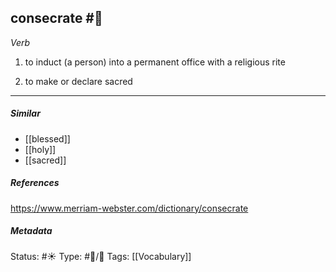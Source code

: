## consecrate #🧠 

_Verb_

1. to induct (a person) into a permanent office with a religious rite

2. to make or declare sacred

___
##### Similar
-   [[blessed]]
-   [[holy]]
-   [[sacred]]

##### References 
https://www.merriam-webster.com/dictionary/consecrate

##### Metadata
Status: #☀️ 
Type: #🔵/💬 
Tags: [[Vocabulary]]